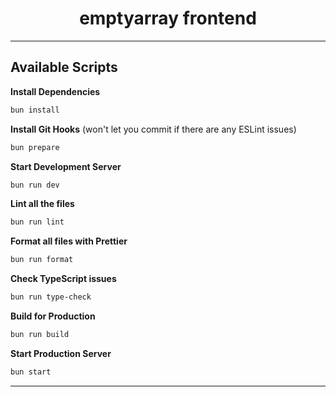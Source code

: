 <h1 align="center">
  emptyarray frontend
</h1>

---

## Available Scripts

**Install Dependencies**

```bash
bun install
```

**Install Git Hooks** (won't let you commit if there are any ESLint issues)

```bash
bun prepare
```

**Start Development Server**

```bash
bun run dev
```

**Lint all the files**

```bash
bun run lint
```

**Format all files with Prettier**

```bash
bun run format
```

**Check TypeScript issues**

```bash
bun run type-check
```

**Build for Production**

```bash
bun run build
```

**Start Production Server**

```bash
bun start
```

---
